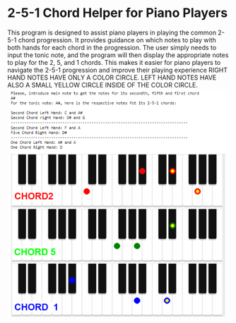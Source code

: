 # 2-5-1 Chord Helper for Piano Players
This program is designed to assist piano players in playing the common 2-5-1 chord progression. 
It provides guidance on which notes to play with both hands for each chord in the progression. 
The user simply needs to input the tonic note, and the program will then display the appropriate notes to play for the 2, 5, and 1 chords. 
This makes it easier for piano players to navigate the 2-5-1 progression and improve their playing experience
RIGHT HAND NOTES HAVE ONLY A COLOR CIRCLE. 
LEFT HAND NOTES HAVE ALSO A SMALL YELLOW CIRCLE INSIDE OF THE COLOR CIRCLE.
![Texto alternativo](2-5-1/GITHUB%20251.png)
